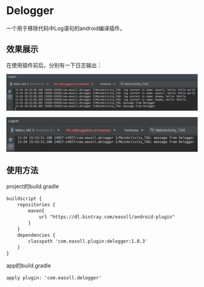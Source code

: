 # Delogger
一个用于移除代码中Log语句的android编译插件。
## 效果展示
在使用插件前后，分别有一下日志输出：

![log_before](./img/log_before.png)

![log_after](./img/log_after.png)

## 使用方法
project的build.gradle

```
buildscript {
    repositories {
        maven{
            url "https://dl.bintray.com/easoll/android-plugin"
        }
    }
    dependencies {
        classpath 'com.easoll.plugin:delogger:1.0.3'
    }
}
```

app的build.gradle
```
apply plugin: 'com.easoll.delogger'
```